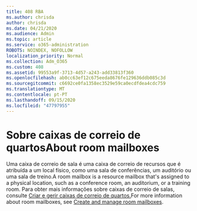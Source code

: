 ```yaml
---
title: 408 RBA
ms.author: chrisda
author: chrisda
ms.date: 04/21/2020
ms.audience: Admin
ms.topic: article
ms.service: o365-administration
ROBOTS: NOINDEX, NOFOLLOW
localization_priority: Normal
ms.collection: Adm_O365
ms.custom: 408
ms.assetid: 99553a9f-3713-4d57-a243-add33813f360
ms.openlocfilehash: ab0cc63ef12c675eeda8676fe129636ddb085c3d
ms.sourcegitcommit: c6692ce0fa1358ec3529e59ca0ecdfdea4cdc759
ms.translationtype: MT
ms.contentlocale: pt-PT
ms.lasthandoff: 09/15/2020
ms.locfileid: "47797955"
---
```

# <a name="about-room-mailboxes"></a><span data-ttu-id="cc655-102">Sobre caixas de correio de quartos</span><span class="sxs-lookup"><span data-stu-id="cc655-102">About room mailboxes</span></span>

<span data-ttu-id="cc655-103">Uma caixa de correio de sala é uma caixa de correio de recursos que é atribuída a um local físico, como uma sala de conferências, um auditório ou uma sala de treino.</span><span class="sxs-lookup"><span data-stu-id="cc655-103">A room mailbox is a resource mailbox that's assigned to a physical location, such as a conference room, an auditorium, or a training room.</span></span> <span data-ttu-id="cc655-104">Para obter mais informações sobre caixas de correio de salas, consulte [Criar e gerir caixas de correio de quartos.](https://go.microsoft.com/fwlink/p/?linkid=717533)</span><span class="sxs-lookup"><span data-stu-id="cc655-104">For more information about room mailboxes, see [Create and manage room mailboxes](https://go.microsoft.com/fwlink/p/?linkid=717533).</span></span>
